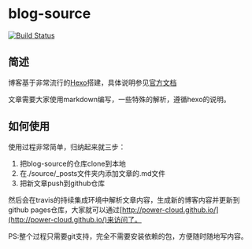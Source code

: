 # blog-source

[![Build Status](https://www.travis-ci.org/power-cloud/blog-source.svg?branch=master)](https://www.travis-ci.org/power-cloud/blog-source)

## 简述
博客基于非常流行的[Hexo](https://hexo.io/zh-cn/)搭建，具体说明参见[官方文档](https://hexo.io/zh-cn/docs/)

文章需要大家使用markdown编写，一些特殊的解析，遵循hexo的说明。

## 如何使用
使用过程非常简单，归纳起来就三步：
1. 把blog-source的仓库clone到本地
2. 在./source/_posts文件夹内添加文章的.md文件
3. 把新文章push到github仓库

然后会在travis的持续集成环境中解析文章内容，生成新的博客内容并更新到github pages仓库，大家就可以通过[http://power-cloud.github.io/](http://power-cloud.github.io/)来访问了。

PS:整个过程只需要git支持，完全不需要安装依赖的包，方便随时随地写内容。
